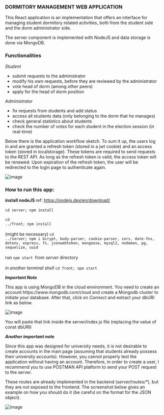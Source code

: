 ### <b>DORMITORY MANAGEMENT WEB APPLICATION</b> ###

<p> This React application is an implementation that offers an interface for managing student dormitory related activities, both from the student side and the dorm administrator side. </p>
<p> The server component is implemented with NodeJS and data storage is done via MongoDB. </p>
 
### Functionalities ###

<i>Student</i>
<ul>
        <li> submit requests to the administrator </li>
        <li> modify his own requests, before they are reviewed by the administrator </li>
        <li> vote head of dorm (among other peers) </li>
        <li> apply for the head of dorm position </li>
</ul>

<i>Administrator</i>
<ul>
        <li> fix requests from students and add status </li>
        <li> access all students data (only belonging to the dorm that he manages) </li>
        <li> check general statistics about students </li>
        <li> check the number of votes for each student in the election session (in real-time) </li>
</ul>

Below there is the application workflow sketch. To sum it up, the users log in and are granted a refresh token (stored in a jwt cookie) and an access token (stored in localstorage). These tokens are required to send requests to the REST API. As long as the refresh token is valid, the access token will be renewed. Upon expiration of the refresh token, the user will be redirected to the login page to authenticate again.

![image](https://user-images.githubusercontent.com/97849650/232151380-fdb09ef1-8cbf-420a-ad1d-143be7b90905.png)

### How to run this app: ###
<b>install nodeJS </b> ref: https://nodejs.dev/en/download/
<br> <br>
<code>cd server; npm install</code>
<br> <br>
<code>cd ../front; npm install</code>
<br> <br>
(might be necessary) <code>cd ../server; npm i bcrypt, body-parser, cookie-parser, cors, date-fns, dotenv, express, fs, jsonwebtoken, mongoose, mysql2, nodemon, pg, sequelize, uuid</code>
<br> <br>
run <code>npm start </code>from <i>server</i> directory
<br> <br>
<i>in another terminal shell</i> <code>cd front; npm start</code>
<p><b><i> Important Note</i></b></p>
<p>This app is using MongoDB in the cloud environment. You need to create an account https://www.mongodb.com/cloud and create a Mongodb cluster to initiate your database. 
 After that, click on <i>Connect</i> and extract your dbURI link as below. </p>
 
 ![image](https://user-images.githubusercontent.com/97849650/232157216-1b8f3ca3-8315-4262-9ecd-dd015ee28ef6.png)
<p>You will paste that link inside the server/index.js file (replacing the value of const dbURI)</p>

<p><b><i> Another important note </i></b></p>
<p> Since this app was designed for university needs, it is not desirable to create accounts in the main page (assuming that students already possess their university accounts). However, you cannot properly test the application without having an account. Therefore, in order to create a user, I recommend you to use POSTMAN API platform to send your POST request to the server. </p>
<p> These routes are already implemented in the backend (<i>server/routes/*</i>), but they are not exposed to the frontend. The screenshot below gives an example on how you should do it (be careful on the format for the JSON object). </p>

![image](https://user-images.githubusercontent.com/97849650/232158938-81f3e254-da0c-4296-9c84-9a3e8607a186.png)


